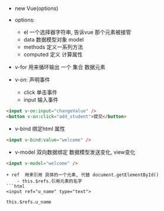 ###
+ new Vue(options)
+ options:
    - el  一个选择器字符串, 告诉vue 那个元素被接管
    - data  数据模型对象 model
    - methods  定义一系列方法
    - computed  定义 计算属性

+ v-for 用来循环输出 一个 集合 数据元素
+ v-on:  声明事件
    - click  单击事件
    - input  输入事件
```html
<input v-on:input="changeValue" />
<button v-on:click="add_student">提交</button>
```
+ v-bind 绑定html 属性
```html
<input v-bind:value="welcome" />
```

+ v-model  双向数据绑定 数据模型发送变化, view变化
```html
<input v-model="welcome" />
```

```
+ ref  用来引用 具体的一个元素, 代替 document.getElementById()
    - this.$refs.引用元素的名字   
```html
<input ref="u_name" type="text">
```
```ecmascript 6
this.$refs.u_name
```
